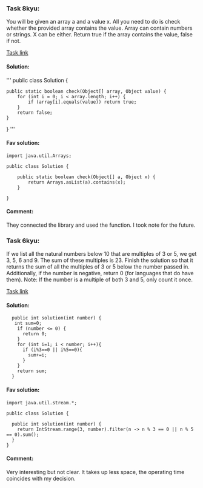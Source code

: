 ### Task 8kyu:
You will be given an array a and a value x. All you need to do is check whether the provided array contains the value.
Array can contain numbers or strings. X can be either.
Return true if the array contains the value, false if not.

[Task link](https://www.codewars.com/kata/57cc975ed542d3148f00015b)

#### Solution:
'''
public class Solution {

    public static boolean check(Object[] array, Object value) {
        for (int i = 0; i < array.length; i++) {
            if (array[i].equals(value)) return true;
        }
        return false;
    }

}
'''

#### Fav solution:
```
import java.util.Arrays;

public class Solution {

    public static boolean check(Object[] a, Object x) {
        return Arrays.asList(a).contains(x);
    }

}
```

#### Comment:
They connected the library and used the function. I took note for the future.

### Task 6kyu:
If we list all the natural numbers below 10 that are multiples of 3 or 5, we get 3, 5, 6 and 9. The sum of these multiples is 23.
Finish the solution so that it returns the sum of all the multiples of 3 or 5 below the number passed in. Additionally, if the number is negative, return 0 (for languages that do have them).
Note: If the number is a multiple of both 3 and 5, only count it once.

[Task link](https://www.codewars.com/kata/514b92a657cdc65150000006/train/java)

#### Solution:
```
  public int solution(int number) {
   int sum=0;
    if (number <= 0) {
      return 0;
    }
    for (int i=1; i < number; i++){
      if (i%3==0 || i%5==0){
        sum+=i;
      }
    }
    return sum;
  }
```

#### Fav solution:
```
import java.util.stream.*;

public class Solution {

  public int solution(int number) {
    return IntStream.range(3, number).filter(n -> n % 3 == 0 || n % 5 == 0).sum();
  }
}
```

#### Comment:
Very interesting but not clear. It takes up less space, the operating time coincides with my decision.
